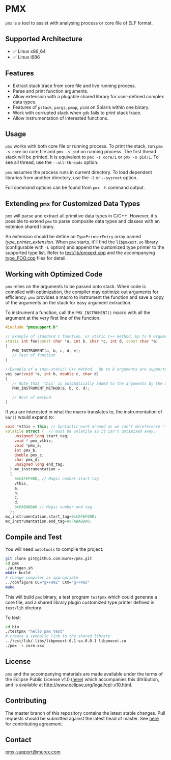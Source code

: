 # PMX

`pmx` is a tool to assist with analysing process or core file of ELF format.

## Supported Architecture

- :white_check_mark: Linux x86_64 
- :white_check_mark: Linux i686

## Features

* Extract stack trace from core file and live running process.
* Parse and print function arguments.
* Allow extension with a plugable shared library for user-defined complex data types.
* Features of `pstack`, `pargs`, `pmap`, `pldd` on Solaris within one binary.
* Work with corrupted stack when `gdb` fails to print stack trace. 
* Allow instrumentation of interested functions.


## Usage

`pmx` works with both core file or running process. To print the stack, run `pmx -s core` 
on core file and `pmx -s pid` on running process. The first thread stack will be printed.
It is equivalent to  `pmx -s core/1` or `pmx -s pid/1`.
To see all thread, use the `--all-threads` option.

`pmx` assumes the process runs in current directory. To load dependent libraries from another 
directory, use the `-l` or `--sysroot` option.

Full command options can be found from `pmx -h` command output.


## Extending `pmx` for Customized Data Types

`pmx` will parse and extract all primitive data types in C/C++. However, it's possible to
extend `pmx` to parse composite data types and classes with an extenion shared library. 

An extension should be define an `TypePrinterEntry` array named *type_printer_extension*. 
When `pmx` starts, it'll find the `libpmxext.so` library (configurable with `-L` option) and 
append the customized type printer to the supported type list. Refer to 
[test/lib/pmxext.cpp]([test/lib/pmxext.cpp) and the accompanying [type_FOO.cpp](test/lib/type_FOO.cpp)
files for detail.

## Working with Optimized Code

`pmx` relies on the arguments to be passed onto stack. When code is compiled with 
optimization, the compiler may optimize out arguments for efficiency. `pmx` provides a macro
to instrument the function and save a copy of the arguments on the stack for easy argument 
extraction.

To instrument a function, call the `PMX_INSTRUMENT()` macro with all the argument 
at the very first line of the function.

```cpp
#include "pmxsupport.h"

// Example of standard C function, or static C++ method. Up to 9 arguments are supported
static int foo(const char *a, int b, char *c, int d, const char *e)
{
   PMX_INSTRUMENT(a, b, c, d, e);
   // rest of function 
}

//Example of a (non-static) C++ method.  Up to 8 arguments are supported.
voi bar(void *a, int b, double c, char d)
{
   // Note that 'this' is automatically added to the arguments by the macro, and can be analysed by pmx.
   PMX_INSTRUMENT_METHOD(a, b, c, d);

   // Rest of method
}
```

If you are interested in what the macro translates to, the instrumentation of `bar()` would expand to:

```cpp
void *vthis = this; // Syntactic work around as we can't dereference 'this' directly.  No impact on compiled code.
volatile struct {  // must be volatile so it isn't optimised away.
    unsigned long start_tag;
    void * pmx_vthis;
    void *pmx_a;
    int pmx_b;
    double pmx_c;
    char pmx_d;
    unsigned long end_tag;
  } mx_instrumentation =
  {
    0xCAFEF00D, // Magic number start tag
    vthis,
    a,
    b,
    c,
    d,
    0xFABABBA0 // Magic number end tag
  };
mx_instrumentation.start_tag=0xCAFEF00D; 
mx_instrumentation.end_tag=0xFABABBA0;
```

## Compile and Test

You will need `autotools` to compile the project:

```bash
git clone git@github.com:murex/pmx.git
cd pmx
./autogen.sh 
mkdir build
# change compiler as appropriate
../configure CC="g++492" CXX="g++492"
make
```

This will build `pmx` binary, a test program `testpmx` which could generate a core file, 
and a shared library plugin customized type printer defined in `test/lib` diretory.

To test:

```bash
cd bin
./testpmx "hello pmx test"
# create a symbolic link to the shared library
../test/lib/.libs/libpmxext-0.1.so.0.0.1 libpmxext.so
./pmx -s core.xxx
```

## License

`pmx` and the accompanying materials are made available under the terms of the Eclipse 
Public License v1.0 ([here](LICENSE.txt)) which accompanies this ditribution, and is 
available at http://www.eclipse.org/legal/epl-v10.html.

## Contributing 

The master branch of this repository contains the latest stable changes. Pull requests 
should be submitted against the latest head of master. See [here](CONTRIBUTING.md) for 
contributing agreement.

## Contact

pmx-support@murex.com

